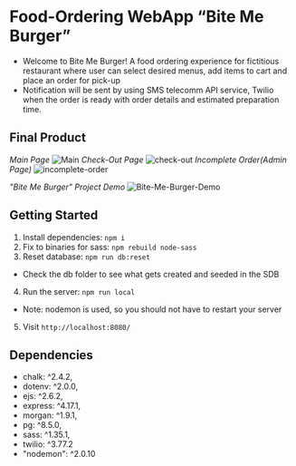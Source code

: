 # Food-Ordering WebApp “Bite Me Burger”

- Welcome to Bite Me Burger! A food ordering experience for fictitious restaurant where user can select desired menus, add items to cart and place an order for pick-up
- Notification will be sent by using SMS telecomm API service, Twilio  when the order is ready with order details and estimated preparation time.

## Final Product

_Main Page_
![Main](https://user-images.githubusercontent.com/100962211/176346364-2d40aaee-99e1-4bb5-8087-effd1a8f9a5e.png)
_Check-Out Page_
![check-out](https://user-images.githubusercontent.com/100962211/176346397-b2eec2cb-48bb-45bc-b06d-91f40880db3f.png)
_Incomplete Order(Admin Page)_ 
![incomplete-order](https://user-images.githubusercontent.com/100962211/176346408-4e68bd10-f241-45b5-89b5-93b6c630a2f5.png)

_"Bite Me Burger" Project Demo_
![Bite-Me-Burger-Demo](https://user-images.githubusercontent.com/100962211/176345778-104dc511-40db-4c91-b151-e22035dbf8cb.gif)

## Getting Started
1. Install dependencies: `npm i`
2. Fix to binaries for sass: `npm rebuild node-sass`
3. Reset database: `npm run db:reset`
  - Check the db folder to see what gets created and seeded in the SDB
4. Run the server: `npm run local`
  - Note: nodemon is used, so you should not have to restart your server
5. Visit `http://localhost:8080/`

## Dependencies
- chalk: ^2.4.2,
- dotenv: ^2.0.0,
- ejs: ^2.6.2,
- express: ^4.17.1,
- morgan: ^1.9.1,
- pg: ^8.5.0,
- sass: ^1.35.1,
- twilio: ^3.77.2
- "nodemon": ^2.0.10

